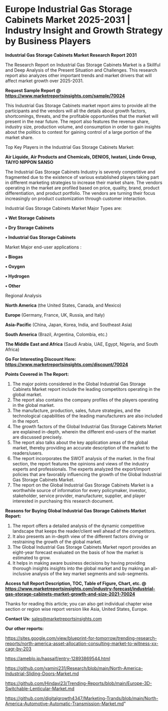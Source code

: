 # Europe Industrial Gas Storage Cabinets Market 2025-2031 | Industry Insight and Growth Strategy by Business Players

<strong>Industrial Gas Storage Cabinets Market Research Report 2031</strong>

The Research Report on Industrial Gas Storage Cabinets Market is a Skillful and Deep Analysis of the Present Situation and Challenges. This research report also analyzes other important trends and market drivers that will affect market growth over 2025-2031.

<strong>Request Sample Report @ <a href=https://www.marketreportsinsights.com/sample/70024>https://www.marketreportsinsights.com/sample/70024</a></strong>

This Industrial Gas Storage Cabinets market report aims to provide all the participants and the vendors will all the details about growth factors, shortcomings, threats, and the profitable opportunities that the market will present in the near future. The report also features the revenue share, industry size, production volume, and consumption in order to gain insights about the politics to contest for gaining control of a large portion of the market share.

Top Key Players in the Industrial Gas Storage Cabinets Market:

<strong>Air Liquide, Air Products and Chemicals, DENIOS, Iwatani, Linde Group, TAIYO NIPPON SANSO</strong>

The Industrial Gas Storage Cabinets Industry is severely competitive and fragmented due to the existence of various established players taking part in different marketing strategies to increase their market share. The vendors operating in the market are profiled based on price, quality, brand, product differentiation, and product portfolio. The vendors are turning their focus increasingly on product customization through customer interaction.

Industrial Gas Storage Cabinets Market Major Types are:

<strong>• Wet Storage Cabinets

• Dry Storage Cabinets

• Industrial Gas Storage Cabinets</strong>

Market Major end-user applications :

<strong>• Biogas

• Oxygen

• Hydrogen

• Other</strong>

Regional Analysis

</u><strong><b>North America</b></strong> (the United States, Canada, and Mexico)

<strong><b>Europe </b></strong>(Germany, France, UK, Russia, and Italy)

<strong><b>Asia-Pacific</b></strong> (China, Japan, Korea, India, and Southeast Asia)

<strong><b>South America</b></strong> (Brazil, Argentina, Colombia, etc.)

<strong><b>The Middle East and Africa</b></strong> (Saudi Arabia, UAE, Egypt, Nigeria, and South Africa)

<strong>Go For Interesting Discount Here: <a href=https://www.marketreportsinsights.com/discount/70024>https://www.marketreportsinsights.com/discount/70024</a></strong>

<strong>Points Covered in The Report:</strong>
<ol>
  <li>The major points considered in the Global Industrial Gas Storage Cabinets Market report include the leading competitors operating in the global market.</li>
  <li>The report also contains the company profiles of the players operating in the global market.</li>
  <li>The manufacture, production, sales, future strategies, and the technological capabilities of the leading manufacturers are also included in the report.</li>
  <li>The growth factors of the Global Industrial Gas Storage Cabinets Market are explained in-depth, wherein the different end-users of the market are discussed precisely.</li>
  <li>The report also talks about the key application areas of the global market, thereby providing an accurate description of the market to the readers/users.</li>
  <li>The report incorporates the SWOT analysis of the market. In the final section, the report features the opinions and views of the industry experts and professionals. The experts analyzed the export/import policies that are favorably influencing the growth of the Global Industrial Gas Storage Cabinets Market.</li>
  <li>The report on the Global Industrial Gas Storage Cabinets Market is a worthwhile source of information for every policymaker, investor, stakeholder, service provider, manufacturer, supplier, and player interested in purchasing this research document.</li>
</ol>
<strong>Reasons for Buying Global Industrial Gas Storage Cabinets Market Report:</strong>

<ol>
  <li>The report offers a detailed analysis of the dynamic competitive landscape that keeps the reader/client well ahead of the competitors.</li>
  <li>It also presents an in-depth view of the different factors driving or restraining the growth of the global market.</li>
  <li>The Global Industrial Gas Storage Cabinets Market report provides an eight-year forecast evaluated on the basis of how the market is estimated to grow.</li>
  <li>It helps in making aware business decisions by having providing thorough insights insights into the global market and by making an all-inclusive analysis of the key market segments and sub-segments.</li>
</ol>
<strong>Access full Report Description, TOC, Table of Figure, Chart, etc. @ <a href=https://www.marketreportsinsights.com/industry-forecast/industrial-gas-storage-cabinets-market-growth-and-size-2021-70024>https://www.marketreportsinsights.com/industry-forecast/industrial-gas-storage-cabinets-market-growth-and-size-2021-70024</a></strong>


Thanks for reading this article; you can also get individual chapter wise section or region wise report version like Asia, United States, Europe.

<strong>Contact Us:</strong>
sales@marketreportsinsights.com

<strong>Our other reports:</strong>

<a href=https://sites.google.com/view/blueprint-for-tomorrow/trending-research-reports/north-america-asset-allocation-consulting-market-to-witness-xx-cagr-by-203>https://sites.google.com/view/blueprint-for-tomorrow/trending-research-reports/north-america-asset-allocation-consulting-market-to-witness-xx-cagr-by-203</a>

<a href=https://ameblo.jp/haqsaif/entry-12893869544.html>https://ameblo.jp/haqsaif/entry-12893869544.html</a>

<a href=https://github.com/yamini231/Research/blob/main/North-America-Industrial-Sliding-Doors-Market.md>https://github.com/yamini231/Research/blob/main/North-America-Industrial-Sliding-Doors-Market.md</a>

<a href=https://github.com/Hindavi23/Trending-Reports/blob/main/Europe-3D-Switchable-Lenticular-Market.md>https://github.com/Hindavi23/Trending-Reports/blob/main/Europe-3D-Switchable-Lenticular-Market.md</a>

<a href=https://github.com/digitalgrowth4347/Marketing-Trands/blob/main/North-America-Automotive-Automatic-Transmission-Market.md>https://github.com/digitalgrowth4347/Marketing-Trands/blob/main/North-America-Automotive-Automatic-Transmission-Market.md</a>"
